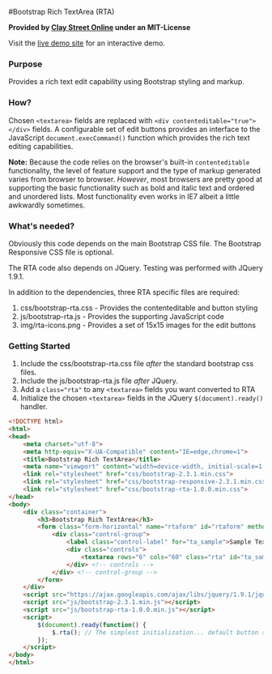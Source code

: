 #Bootstrap Rich TextArea (RTA)

**Provided by [Clay Street Online](http://www.claystreet.com) under an MIT-License**

Visit the [live demo site](http://www.claystreet.com/sites/claystreet/dev/bootstrap/rta/demo.html) for an interactive demo.

### Purpose

Provides a rich text edit capability using Bootstrap styling and markup.

### How?

Chosen `<textarea>` fields are replaced with `<div contenteditable="true"></div>` fields.  A configurable set of edit
buttons provides an interface to the JavaScript `document.execCommand()` function which provides the rich text editing
capabilities.

**Note:** Because the code relies on the browser's built-in `contenteditable` functionality, the level of feature
support and the type of markup generated varies from browser to browser.  *However*, most browsers are pretty good
at supporting the basic functionality such as bold and italic text and ordered and unordered lists.  Most functionality
even works in IE7 albeit a little awkwardly sometimes.

### What's needed?

Obviously this code depends on the main Bootstrap CSS file.  The Bootstrap Responsive CSS file is optional.

The RTA code also depends on JQuery.  Testing was performed with JQuery 1.9.1.

In addition to the dependencies, three RTA specific files are required:

1. css/bootstrap-rta.css - Provides the contenteditable and button styling
2. js/bootstrap-rta.js - Provides the supporting JavaScript code
3. img/rta-icons.png - Provides a set of 15x15 images for the edit buttons

### Getting Started

1. Include the css/bootstrap-rta.css file *after* the standard bootstrap css files.
2. Include the js/bootstrap-rta.js file *after* JQuery.
3. Add a `class="rta"` to any `<textarea>` fields you want converted to RTA
4. Initialize the chosen `<textarea>` fields in the JQuery `$(document).ready()` handler.

```html
<!DOCTYPE html>
<html>
<head>
    <meta charset="utf-8">
    <meta http-equiv="X-UA-Compatible" content="IE=edge,chrome=1">
    <title>Bootstrap Rich TextArea</title>
    <meta name="viewport" content="width=device-width, initial-scale=1.0">
    <link rel="stylesheet" href="css/bootstrap-2.3.1.min.css">
    <link rel="stylesheet" href="css/bootstrap-responsive-2.3.1.min.css">
    <link rel="stylesheet" href="css/bootstrap-rta-1.0.0.min.css">
</head>
<body>
    <div class="container">
        <h3>Bootstrap Rich TextArea</h3>
        <form class="form-horizontal" name="rtaform" id="rtaform" method="GET" action="#">
            <div class="control-group">
                <label class="control-label" for="ta_sample">Sample TextArea</label>
                <div class="controls">
                    <textarea rows="6" cols="60" class="rta" id="ta_sample" name="ta_sample" placeholder="Sample TextArea"></textarea>
                </div> <!-- controls -->
            </div> <!-- control-group -->
        </form>
    </div>
    <script src="https://ajax.googleapis.com/ajax/libs/jquery/1.9.1/jquery.min.js"></script>
    <script src="js/bootstrap-2.3.1.min.js"></script>
    <script src="js/bootstrap-rta-1.0.0.min.js"></script>
    <script>
        $(document).ready(function() {
            $.rta(); // The simplest initialization... default button set on all class="rta" textarea's
        });
    </script>
</body>
</html>
```
